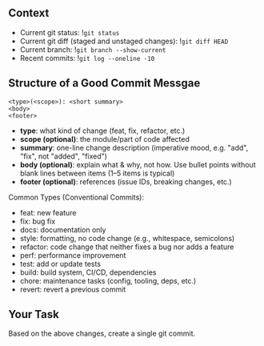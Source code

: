 ## Context

- Current git status: !`git status`
- Current git diff (staged and unstaged changes): !`git diff HEAD`
- Current branch: !`git branch --show-current`
- Recent commits: !`git log --oneline -10`

## Structure of a Good Commit Messgae

```
<type>(<scope>): <short summary>
<body>
<footer>
```

- **type**: what kind of change (feat, fix, refactor, etc.)
- **scope (optional)**: the module/part of code affected
- **summary**: one-line change description (imperative mood, e.g. "add", "fix", not "added", "fixed")
- **body (optional)**: explain what & why, not how. Use bullet points without blank lines between items (1–5 items is typical)
- **footer (optional)**: references (issue IDs, breaking changes, etc.)

Common Types (Conventional Commits):
- feat: new feature
- fix: bug fix
- docs: documentation only
- style: formatting, no code change (e.g., whitespace, semicolons)
- refactor: code change that neither fixes a bug nor adds a feature
- perf: performance improvement
- test: add or update tests
- build: build system, CI/CD, dependencies
- chore: maintenance tasks (config, tooling, deps, etc.)
- revert: revert a previous commit

## Your Task

Based on the above changes, create a single git commit.
